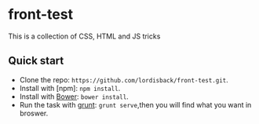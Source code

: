 # front-test
This is a collection of CSS, HTML and JS tricks

## Quick start

- Clone the repo: `https://github.com/lordisback/front-test.git`.
- Install with [npm]: `npm install`.
- Install with [Bower](http://bower.io): `bower install`.
- Run the task with [grunt](): `grunt serve`,then you will find what you want in broswer.
